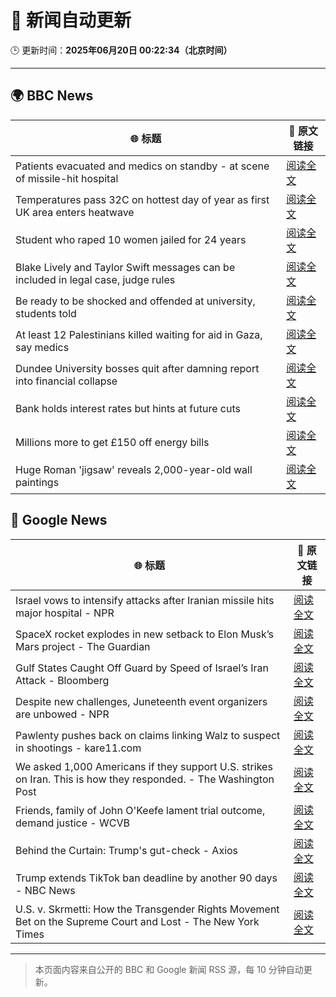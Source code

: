 # 🧠 新闻自动更新

🕒 更新时间：**2025年06月20日 00:22:34（北京时间）**

---

## 🌍 BBC News

| 🌐 标题 | 🔗 原文链接 |
|--------|-------------|
| Patients evacuated and medics on standby - at scene of missile-hit hospital | [阅读全文](https://www.bbc.com/news/videos/c3d1vlgkde7o) |
| Temperatures pass 32C on hottest day of year as first UK area enters heatwave | [阅读全文](https://www.bbc.com/news/articles/cm2z4rmyl0yo) |
| Student who raped 10 women jailed for 24 years | [阅读全文](https://www.bbc.com/news/articles/c4g8dy38qxjo) |
| Blake Lively and Taylor Swift messages can be included in legal case, judge rules | [阅读全文](https://www.bbc.com/news/articles/c20n6jl83v8o) |
| Be ready to be shocked and offended at university, students told | [阅读全文](https://www.bbc.com/news/articles/c74z8l8vkx3o) |
| At least 12 Palestinians killed waiting for aid in Gaza, say medics | [阅读全文](https://www.bbc.com/news/articles/c0ep17gyzrzo) |
| Dundee University bosses quit after damning report into financial collapse | [阅读全文](https://www.bbc.com/news/articles/cjel3ng04q4o) |
| Bank holds interest rates but hints at future cuts | [阅读全文](https://www.bbc.com/news/articles/c98wyyk475no) |
| Millions more to get £150 off energy bills | [阅读全文](https://www.bbc.com/news/articles/cx2kym1pvn4o) |
| Huge Roman 'jigsaw' reveals 2,000-year-old wall paintings | [阅读全文](https://www.bbc.com/news/articles/c5y5w1ldz8do) |

## 📰 Google News

| 🌐 标题 | 🔗 原文链接 |
|--------|-------------|
| Israel vows to intensify attacks after Iranian missile hits major hospital - NPR | [阅读全文](https://news.google.com/rss/articles/CBMif0FVX3lxTFBzZzlLR0pIOTlOcjc1dVNkaEcxWlZRdk80a3VwTFQ3UmFYQ0dmMi0zQ1B0MGh4SDZYVU1KZlVPVHpVWVloV3JQQUtEQTZGNm1fNjlJMWhreFpwRy1uQUFEVlFWSUJhR1lCWkxOY1hobHJLbDFWUG9HZXhET0o1Qjg?oc=5) |
| SpaceX rocket explodes in new setback to Elon Musk’s Mars project - The Guardian | [阅读全文](https://news.google.com/rss/articles/CBMiuwFBVV95cUxOZmt2LU1TeTZsT01IN0kxelNHOUEzdEFma05icmQtUEFQTXN3LXhUdGtLb0ZMbXpKNXJtMDMzRHZwLTFLWTdYNFVyZXV0V2o1WjhEcWxvM0tua1cwOGE3OExwY3plMEt4RnVlSklzTC1HNEJEUkdDQlNIOGtOeHdnVFR0N2wxelpuR1hVSXNxTmt2bUFfb3lnM2c2UmRXVHdhVVduMk5rdHI0bmFrR0pHZ2c3ZjhtLWtacEVr?oc=5) |
| Gulf States Caught Off Guard by Speed of Israel’s Iran Attack - Bloomberg | [阅读全文](https://news.google.com/rss/articles/CBMisgFBVV95cUxNLUlndkhieUlwdWExclhHaHhIcXAzMkhWZ1NVdFlqd2RCR0d2Mnl3ZnFPaTdyX1pZRVlLd0FjYldCdnN0MWZvOUctT1A1aEY2dWh5aTVwRUZrbzVFejllanA5bmpsRG9PS2c3VHVRbmNvZkJ5amE3NlozSU1lYWZfVFhhdGhaMkI4Y2JYZWtGYktEM09EMnJLTzlRVThsZWFlbmtVblpWWF9rNnozTl94Undn?oc=5) |
| Despite new challenges, Juneteenth event organizers are unbowed - NPR | [阅读全文](https://news.google.com/rss/articles/CBMijAFBVV95cUxOVlNyYi1YNVRhWjNDZlZWYW15enVUQ0hnZWgwbGo3a0NXR0Y4ZWpGV0k3U3pyanROdVpKWXZwRzF1NG1TUHJ2bXp3NU9DVmR2UXd4YzhfSXo0dDBKbHJwcG5vdWNLenNHRlZidmptZEd4Z2dlU3lLVjhJUWxWWE03YzVpOHFJNE5qODB6WQ?oc=5) |
| Pawlenty pushes back on claims linking Walz to suspect in shootings - kare11.com | [阅读全文](https://news.google.com/rss/articles/CBMipgJBVV95cUxPd2ZGbWdaOUs0WFZhNUI5dHBYWndFeE9wdVhVZnk5eXMxeW01Q3VvTEYwbk9uTk1Ecm8yeEJRZUFValNOUG40bHFCaXBDd1pGamxJU1k4OHVGUDJUV0VLWEpOSjBzLW1TVF9KNzRsSUZqUkwtQUZpektEekNwMGJPS3lXOXJ0WkRrZUJtQXZEVVRTZFF3ay1yZGNyb0lEWkhTMmN4ejBpYko3MUdLYlFnTjdiU2l5ejhSYklGRWQtMllXTmVkbXBQYzU0T0w4WGxURjY1ZGFrdWZERFVCUkNHSnNsMW9IQ09KcTdMbV83NEtTWWIwTDF6OEpJNlV5UTA0MWs4QUREWGJGY3RtZVh0STE1aW1YRkpVWGtoTzJtV1pXbXQxRGc?oc=5) |
| We asked 1,000 Americans if they support U.S. strikes on Iran. This is how they responded. - The Washington Post | [阅读全文](https://news.google.com/rss/articles/CBMikwFBVV95cUxPekh3YVpsdFc5WUluVmQ1R3Z4bW1QZjgyWDBGVUhZZjUySmpOUDdTbUsyRWZ3S1R4Ty1oTnh3dnBWVlZ6Q1d0bUFNUVdRT1hVd2ZWMmctYmZadnhNTFJGUGUtNy1MUFJUbTVXaTRsb2VRbk9LUzFiX0Z1TW1vMzdMQnpqRVhHWHNfZi1zeWtLdk0zN3M?oc=5) |
| Friends, family of John O'Keefe lament trial outcome, demand justice - WCVB | [阅读全文](https://news.google.com/rss/articles/CBMiowFBVV95cUxNRXZZUmdNTVJuU2U3TkxnaTNSUEJJTTFlWENDU0hyQUU2RC1YSzBRZzF0amJmeXo4OXBNY0c4UWhGWWhUUWdYck1sYXV2MHRodmlQZDdPOTJrdnFyZmd3SmNoMUIyRWFISVJ4aFM5QmRLS2h5c0RSWVgxNXQyM0dsMVhETXVMcXAybmRyWVU3WWgtY3kzUnpVVWdhbjJrVFBKaDlz?oc=5) |
| Behind the Curtain: Trump's gut-check - Axios | [阅读全文](https://news.google.com/rss/articles/CBMieEFVX3lxTE5kX3VIVW9UaXFrMXRSU2lkeXItOTdnTlVOZ00wcGd2ZEw1azd0VnprYzNndVJDZFBtWXA3NHNFbG5vUk8tUy0ySmd4VmVYMkdUN0RsOHJ5b1hIM25Cd0d0bEJreWZzcTJsNGxqaE1qb0l4ODg5NThiSA?oc=5) |
| Trump extends TikTok ban deadline by another 90 days - NBC News | [阅读全文](https://news.google.com/rss/articles/CBMipAFBVV95cUxNcC1TQXZzaG1kMVd6TWNDdXplMWk3bmlsdENvLVVoV2c2NFJkNG83NTZOTHdydURQYllYSlBQV1FxaU9KYWVBVHgxSndGM21sZ3ppa1hpUTZnY2VNSEVUYms0cE8yTnhuZjVyem9uZ0x6Q29CaDN2YmNpc3pfc3BEQjlXdm5JbXJBQTVpMGdWVVBuNnJaQmZVNnBhbVhFeFZwTGQ3LdIBVkFVX3lxTE9XZkpJdmF6RDNkR25LdVBXZENGdU9iX2FjTkZlQ1NCU0lqVnRjTXhPVVhlSTFaRVoxN3lRN0dsWnpvV3h2M1BXVXRYRHNJaWxEU05rRlBn?oc=5) |
| U.S. v. Skrmetti: How the Transgender Rights Movement Bet on the Supreme Court and Lost - The New York Times | [阅读全文](https://news.google.com/rss/articles/CBMilgFBVV95cUxQVGdvb3RGaV9qbG9hMXlrRWxHaE9sZ2RjZXZfNnQwa2NSN2V5OVRFdk1MZ29aSWtmMTJZQ2RqRjVqR0xZbjRpeGUwczN3SjVnN21vdzItZ3NPZWVuM1JxSFAxTXpNYWtMVDRPMWtMT0ZBWW9CaHlvZFJFQV85YVJ6OHo3a0NQenNXWDJZTGtrVFB3NGJxV2c?oc=5) |

---
> 本页面内容来自公开的 BBC 和 Google 新闻 RSS 源，每 10 分钟自动更新。